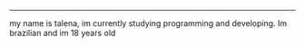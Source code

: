 

---
my name is talena, im currently studying programming and developing.
Im brazilian and im 18 years old

